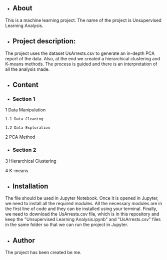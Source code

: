 - ## About

This is a machine learning project. The name of the project is Unsupervised Learning Analysis.

- ## Project description:
The project uses the dataset UsArrests.csv to generate an in-depth PCA report of the data.
Also, at the end we created a hierarchical clustering and K-means methods.
The process is guided and there is an interpretation of all the analysis made.

- ## Content

+ ### Section 1

1 Data Manipulation

    1.1 Data Cleaning

    1.2 Data Exploration
  
2 PCA Method

+ ### Section 2

3 Hierarchical Clustering

4 K–means

- ## Installation

The file should be used in Jupyter Notebook. Once it is opened in Jupyter, we need to install all the
required modules. All the necessary modules are in the first line of code and they can be installed using
your terminal. Finally, we need to download the UsArrests.csv file, which is in this repository and keep
the "Unsupervised Learning Analysis.ipynb" and "UsArrests.csv" files in the same folder so that we can run the
project in Jupyter.

- ## Author

The project has been created be me.
